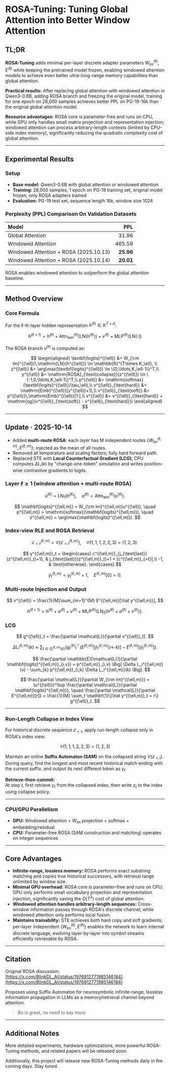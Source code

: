 # ROSA-Tuning: Tuning Global Attention into Better Window Attention

## TL;DR

**ROSA-Tuning** adds minimal per-layer discrete adapter parameters $W_{lm}^{(\ell)}, E^{(\ell)}$ while keeping the pretrained model frozen, enabling windowed attention models to achieve even better ultra-long-range memory capabilities than global attention.

**Practical results:** After replacing global attention with windowed attention in Qwen3-0.6B, adding ROSA branch and freezing the original model, training for one epoch on 28,000 samples achieves better PPL on PG-19-16k than the original global attention model.

**Resource advantages:** ROSA core is parameter-free and runs on CPU, while GPU only handles small matrix projection and representation injection; windowed attention can process arbitrary-length contexts (limited by CPU-side index memory), significantly reducing the quadratic complexity cost of global attention.

---

## Experimental Results

### Setup

- **Base model:** Qwen3-0.6B with global attention or windowed attention  
- **Training:** 28,000 samples, 1 epoch on PG-19 training set, original model frozen, only ROSA adapters trained  
- **Evaluation:** PG-19 test set, sequence length 16k, window size 1024  

### Perplexity (PPL) Comparison On Validation Datasets

| Model | PPL |
|:------|----:|
| Global Attention | 31.96 |
| Windowed Attention | 465.59 |
| Windowed Attention + ROSA (2025.10.13) | **25.96** |
| Windowed Attention + ROSA (2025.10.14) | **20.01** |

ROSA enables windowed attention to outperform the global attention baseline.

---

## Method Overview

### Core Formula

For the $\ell$-th layer hidden representation $h^{(\ell)} \in \mathbb{R}^{T\times d}$:

$$
h^{(\ell+1)} = h^{(\ell)} + \mathrm{Attn}^{(\ell)}_{\text{win}}(\mathrm{LN}(h^{(\ell)})) + v^{(\ell)} + \mathrm{MLP}^{(\ell)}(\mathrm{LN}(\cdot))
$$

The ROSA branch $v^{(\ell)}$ is computed as:

$$
\begin{aligned}
\textbf{logits}^{(\ell)} &= W_{\rm lm}^{(\ell)}\,\mathrm{LN}(h^{(\ell)}) \in \mathbb{R}^{T\times K_\ell}, \\
z^{(\ell)} &= \arg\max(\textbf{logits}^{(\ell)}) \in \{0,\ldots,K_\ell-1\}^T,\\
y^{(\ell)} &= \mathrm{ROSA}_{\text{collapse}}(z^{(\ell)}) \in \{-1,0,\ldots,K_\ell-1\}^T,\\
p^{(\ell)} &= \mathrm{softmax}(\textbf{logits}^{(\ell)}/\tau_\ell),\\
v^{(\ell)}_{\text{hard}} &= \mathrm{Emb}^{(\ell)}[y^{(\ell)}+1],\\
v^{(\ell)}_{\text{soft}} &= p^{(\ell)}\,\mathrm{Emb}^{(\ell)}[1:],\\
v^{(\ell)} &= v^{(\ell)}_{\text{hard}} + \mathrm{sg}(v^{(\ell)}_{\text{soft}} - v^{(\ell)}_{\text{hard}})
\end{aligned}
$$

---

## Update · 2025-10-14

- Added **multi-route ROSA**: each layer has M independent routes $\{W_{lm}^{(\ell,m)}, E^{(\ell,m)}\}$; injected as the mean of all routes.  
- Removed all temperature and scaling factors; fully hard forward path.  
- Replaced STE with **Local Counterfactual Gradient (LCG)**; CPU computes $\Delta L_i(k)$ by "change-one-token" simulation and writes position-wise contrastive gradients to logits.  

### Layer $\ell \ge 1$ (window attention + multi-route ROSA)

$$
u^{(\ell)} = \mathrm{LN}_1(h^{(\ell)}), \quad a^{(\ell)} = \mathrm{Attn}^{(\ell)}_{\mathrm{win}}(u^{(\ell)}).
$$

$$
\mathbf{logits}^{(\ell,m)} = W_{\rm lm}^{(\ell,m)}u^{(\ell)}, \quad p^{(\ell,m)} = \mathrm{softmax}(\mathbf{logits}^{(\ell,m)}), \quad z^{(\ell,m)} = \arg\max(\mathbf{logits}^{(\ell,m)}).
$$

### Index-view RLE and ROSA Retrieval

$$
c^{(\ell,m)}_{<t} = \mathcal{C}(z^{(\ell,m)}_{<t}), \quad \mathcal{C}(1,1,1,2,2,3) = (1,2,3).
$$

$$
y^{(\ell,m)}_t = \begin{cases} c^{(\ell,m)}_{j_{\text{last}}(z^{(\ell,m)}_t)+1}, & j_{\text{last}}(z^{(\ell,m)}_t)+1 < |c^{(\ell,m)}_{<t}|,\\ -1, & \text{otherwise}. \end{cases}
$$

$$
\hat y^{(\ell,m)}_t = y^{(\ell,m)}_t + 1, \quad E^{(\ell,m)}[0] = 0.
$$

### Multi-route Injection and Output

$$
v^{(\ell)} = \frac{1}{M}\sum_{m=1}^{M} E^{(\ell,m)}[\hat y^{(\ell,m)}],
$$

$$
h^{(\ell+1)} = h^{(\ell)} + a^{(\ell)} + v^{(\ell)} + \mathrm{MLP}^{(\ell)}(\mathrm{LN}_2(h^{(\ell)} + a^{(\ell)} + v^{(\ell)})).
$$

### LCG 

$$
g^{(\ell)}_t = \frac{\partial \mathcal{L}}{\partial v^{(\ell)}_t}.
$$

$$
\Delta L_i^{(\ell,m)}(k) \approx \sum_{t \in S_i^{(\ell,m)}(k)} (g^{(\ell)}_t)^\top (E^{(\ell,m)}[\hat y^{(\ell,m)}_t(i \!\leftarrow\! k)] - E^{(\ell,m)}[\hat y^{(\ell,m)}_t]).
$$

$$
\frac{\partial \mathbb{E}[\mathcal{L}]}{\partial \mathbf{logits}^{(\ell,m)}_{i,v}} = p^{(\ell,m)}_{i,v} \Big( \Delta L_i^{(\ell,m)}(v) - \sum_{k} p^{(\ell,m)}_{i,k} \Delta L_i^{(\ell,m)}(k) \Big).
$$

$$
\frac{\partial \mathcal{L}}{\partial W_{\rm lm}^{(\ell,m)}} = (u^{(\ell)})^\top \frac{\partial \mathcal{L}}{\partial \mathbf{logits}^{(\ell,m)}}, \quad \frac{\partial \mathcal{L}}{\partial E^{(\ell,m)}[r]} = \frac{1}{M} \sum_t \mathbf{1}\{\hat y^{(\ell,m)}_t = r\} g^{(\ell)}_t.
$$

---

### Run-Length Collapse in Index View

For historical discrete sequence $z_{<t}$, apply run-length collapse only in ROSA's index view:

$$
\mathcal{C}(1,1,1,2,2,3) = (1,2,3)
$$

Maintain an online **Suffix Automaton (SAM)** on the collapsed string $\mathcal{C}(z_{<t})$.  
During query, find the longest and most recent historical match ending with the current suffix, and output its next different token as $y_t$.

**Retrieve-then-commit:**  
At step *t*, first retrieve $y_t$ from the collapsed index, then write $z_t$ to the index using collapse policy.

---

### CPU/GPU Parallelism

- **GPU:** Windowed attention + $W_{lm}$ projection + softmax + embedding/residual  
- **CPU:** Parameter-free ROSA (SAM construction and matching) operates on integer sequences  

---

## Core Advantages

- **Infinite-range, lossless memory:** ROSA performs exact substring matching and copies true historical successors, with retrieval range unlimited by window size.  
- **Minimal GPU overhead:** ROSA core is parameter-free and runs on CPU; GPU only performs small vocabulary projection and representation injection, significantly saving the $O(T^2)$ cost of global attention.  
- **Windowed attention handles arbitrary-length sequences:** Cross-window information passes through ROSA's discrete channel, while windowed attention only performs local fusion.  
- **Maintains trainability:** STE achieves both hard copy and soft gradients; per-layer independent $\{W_{lm}^{(\ell)}, E^{(\ell)}\}$ enables the network to learn internal discrete language, evolving layer-by-layer into symbol streams efficiently retrievable by ROSA.  

---

## Citation

Original ROSA discussion: [https://x.com/BlinkDL_AI/status/1976912771985146184](https://x.com/BlinkDL_AI/status/1976912771985146184)

Proposes using Suffix Automaton for neurosymbolic infinite-range, lossless information propagation in LLMs as a memory/retrieval channel beyond attention.

> Bo is great, no need to say more.

---

## Additional Notes

More detailed experiments, hardware optimizations, more powerful ROSA-Tuning methods, and related papers will be released soon.  

Additionally, this project will release new ROSA-Tuning methods daily in the coming days. Stay tuned.
